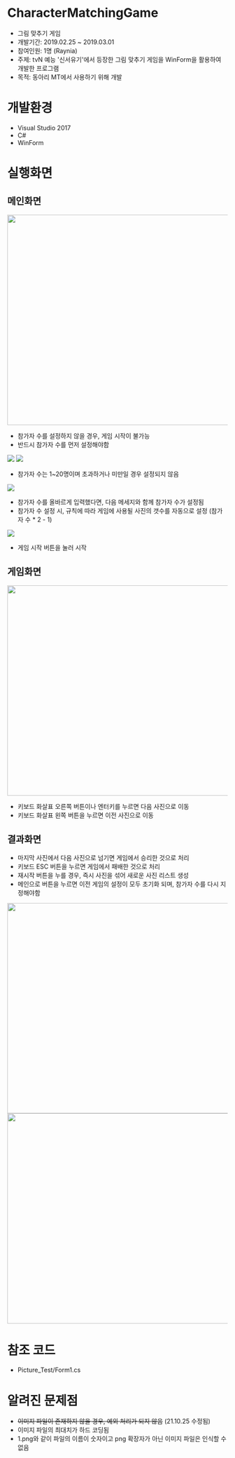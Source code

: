 # CharacterMatchingGame
- 그림 맞추기 게임
- 개발기간: 2019.02.25 ~ 2019.03.01
- 참여인원: 1명 (Raynia)
- 주제: tvN 예능 '신서유기'에서 등장한 그림 맞추기 게임을 WinForm을 활용하여 개발한 프로그램
- 목적: 동아리 MT에서 사용하기 위해 개발

# 개발환경
- Visual Studio 2017
- C#
- WinForm

# 실행화면
## 메인화면
<image src = "https://user-images.githubusercontent.com/46100945/138601956-86615995-faee-4475-9d07-c8db47173bc3.png" width = "854" height = "480">  
  
- 참가자 수를 설정하지 않을 경우, 게임 시작이 불가능
- 반드시 참가자 수를 먼저 설정해야함
<image src = "https://user-images.githubusercontent.com/46100945/138601963-3ed84380-91ae-4c77-b50b-d294ce42c629.png">
  
<image src = "https://user-images.githubusercontent.com/46100945/138601964-a51a84ba-5cbb-46c4-8c95-bdcd36cd14d9.png">
  
- 참가자 수는 1~20명이며 초과하거나 미만일 경우 설정되지 않음
<image src = "https://user-images.githubusercontent.com/46100945/138601966-31e4e2cc-8ed4-462f-99ce-ae0b5ec1732b.png">
  
- 참가자 수를 올바르게 입력했다면, 다음 메세지와 함께 참가자 수가 설정됨
- 참가자 수 설정 시, 규칙에 따라 게임에 사용될 사진의 갯수를 자동으로 설정 (참가자 수 * 2 - 1)
<image src = "https://user-images.githubusercontent.com/46100945/138601974-aae69ef4-ee38-4b00-bd25-4348cc16844f.png">

- 게임 시작 버튼을 눌러 시작
  
## 게임화면
  
<image src = "https://user-images.githubusercontent.com/46100945/138601975-4201102c-1a43-428b-9c84-8f37918330b9.png" width = "854" height = "480">

- 키보드 화살표 오른쪽 버튼이나 엔터키를 누르면 다음 사진으로 이동
- 키보드 화살표 왼쪽 버튼을 누르면 이전 사진으로 이동
  
## 결과화면 
- 마지막 사진에서 다음 사진으로 넘기면 게임에서 승리한 것으로 처리
- 키보드 ESC 버튼을 누르면 게임에서 패배한 것으로 처리
- 재시작 버튼을 누를 경우, 즉시 사진을 섞어 새로운 사진 리스트 생성
- 메인으로 버튼을 누르면 이전 게임의 설정이 모두 초기화 되며, 참가자 수를 다시 지정해야함
  
<image src = "https://user-images.githubusercontent.com/46100945/138601978-c422a5e3-0591-45cd-a2d1-b20d524883f3.png" width = "854" height = "480">
  
<image src = "https://user-images.githubusercontent.com/46100945/138601981-445b3063-e6ea-441d-bf01-82f406cab9c4.png" width = "854" height = "480">

  
# 참조 코드
- Picture_Test/Form1.cs

# 알려진 문제점
- ~~이미지 파일이 존재하지 않을 경우, 예외 처리가 되지 않음~~ (21.10.25 수정됨)
- 이미지 파일의 최대치가 하드 코딩됨
- 1.png와 같이 파일의 이름이 숫자이고 png 확장자가 아닌 이미지 파일은 인식할 수 없음

